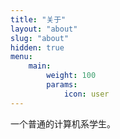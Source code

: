 ```yaml
---
title: "关于"
layout: "about"
slug: "about"
hidden: true
menu:
    main:
        weight: 100
        params: 
            icon: user
---
```


一个普通的计算机系学生。
